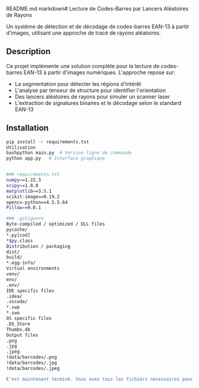 README.md
markdown# Lecture de Codes-Barres par Lancers Aléatoires de Rayons

Un système de détection et de décodage de codes-barres EAN-13 à partir d'images, utilisant une approche de tracé de rayons aléatoires.

## Description
Ce projet implémente une solution complète pour la lecture de codes-barres EAN-13 à partir d'images numériques. L'approche repose sur:
- La segmentation pour détecter les régions d'intérêt
- L'analyse par tenseur de structure pour identifier l'orientation
- Des lancers aléatoires de rayons pour simuler un scanner laser
- L'extraction de signatures binaires et le décodage selon le standard EAN-13

## Installation
```bash
pip install -r requirements.txt
Utilisation
bashpython main.py  # Version ligne de commande
python app.py   # Interface graphique


### requirements.txt
numpy==1.22.3
scipy==1.8.0
matplotlib==3.5.1
scikit-image==0.19.2
opencv-python==4.5.5.64
Pillow==9.0.1

### .gitignore
Byte-compiled / optimized / DLL files
pycache/
*.py[cod]
*$py.class
Distribution / packaging
dist/
build/
*.egg-info/
Virtual environments
venv/
env/
.env/
IDE specific files
.idea/
.vscode/
*.swp
*.swo
OS specific files
.DS_Store
Thumbs.db
Output files
.png
.jpg
.jpeg
!data/barcodes/.png
!data/barcodes/.jpg
!data/barcodes/.jpeg

C'est maintenant terminé. Vous avez tous les fichiers nécessaires pour commencer votre projet GitHub. Vous pouvez créer les fichiers et dossiers avec les commandes que j'ai fournies au début, puis copier le contenu pour chaque fichier.
